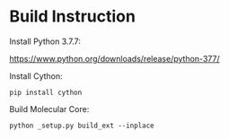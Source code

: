 Build Instruction
========================

Install Python 3.7.7:

https://www.python.org/downloads/release/python-377/



Install Cython:

```
pip install cython
```



Build Molecular Core:
```
python _setup.py build_ext --inplace
```
